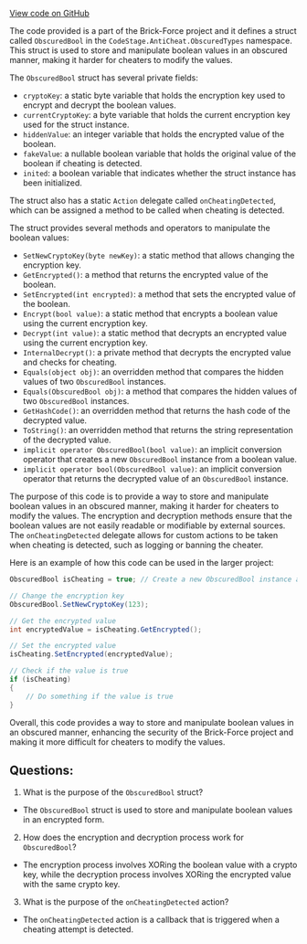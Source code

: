 [View code on GitHub](https://github.com/TieHaxJan/Brick-Force/Assembly-CSharp\CodeStage.AntiCheat.ObscuredTypes\ObscuredBool.cs)

The code provided is a part of the Brick-Force project and it defines a struct called `ObscuredBool` in the `CodeStage.AntiCheat.ObscuredTypes` namespace. This struct is used to store and manipulate boolean values in an obscured manner, making it harder for cheaters to modify the values.

The `ObscuredBool` struct has several private fields:
- `cryptoKey`: a static byte variable that holds the encryption key used to encrypt and decrypt the boolean values.
- `currentCryptoKey`: a byte variable that holds the current encryption key used for the struct instance.
- `hiddenValue`: an integer variable that holds the encrypted value of the boolean.
- `fakeValue`: a nullable boolean variable that holds the original value of the boolean if cheating is detected.
- `inited`: a boolean variable that indicates whether the struct instance has been initialized.

The struct also has a static `Action` delegate called `onCheatingDetected`, which can be assigned a method to be called when cheating is detected.

The struct provides several methods and operators to manipulate the boolean values:
- `SetNewCryptoKey(byte newKey)`: a static method that allows changing the encryption key.
- `GetEncrypted()`: a method that returns the encrypted value of the boolean.
- `SetEncrypted(int encrypted)`: a method that sets the encrypted value of the boolean.
- `Encrypt(bool value)`: a static method that encrypts a boolean value using the current encryption key.
- `Decrypt(int value)`: a static method that decrypts an encrypted value using the current encryption key.
- `InternalDecrypt()`: a private method that decrypts the encrypted value and checks for cheating.
- `Equals(object obj)`: an overridden method that compares the hidden values of two `ObscuredBool` instances.
- `Equals(ObscuredBool obj)`: a method that compares the hidden values of two `ObscuredBool` instances.
- `GetHashCode()`: an overridden method that returns the hash code of the decrypted value.
- `ToString()`: an overridden method that returns the string representation of the decrypted value.
- `implicit operator ObscuredBool(bool value)`: an implicit conversion operator that creates a new `ObscuredBool` instance from a boolean value.
- `implicit operator bool(ObscuredBool value)`: an implicit conversion operator that returns the decrypted value of an `ObscuredBool` instance.

The purpose of this code is to provide a way to store and manipulate boolean values in an obscured manner, making it harder for cheaters to modify the values. The encryption and decryption methods ensure that the boolean values are not easily readable or modifiable by external sources. The `onCheatingDetected` delegate allows for custom actions to be taken when cheating is detected, such as logging or banning the cheater.

Here is an example of how this code can be used in the larger project:

```csharp
ObscuredBool isCheating = true; // Create a new ObscuredBool instance and set it to true

// Change the encryption key
ObscuredBool.SetNewCryptoKey(123);

// Get the encrypted value
int encryptedValue = isCheating.GetEncrypted();

// Set the encrypted value
isCheating.SetEncrypted(encryptedValue);

// Check if the value is true
if (isCheating)
{
    // Do something if the value is true
}
```

Overall, this code provides a way to store and manipulate boolean values in an obscured manner, enhancing the security of the Brick-Force project and making it more difficult for cheaters to modify the values.
## Questions: 
 1. What is the purpose of the `ObscuredBool` struct?
- The `ObscuredBool` struct is used to store and manipulate boolean values in an encrypted form.

2. How does the encryption and decryption process work for `ObscuredBool`?
- The encryption process involves XORing the boolean value with a crypto key, while the decryption process involves XORing the encrypted value with the same crypto key.

3. What is the purpose of the `onCheatingDetected` action?
- The `onCheatingDetected` action is a callback that is triggered when a cheating attempt is detected.